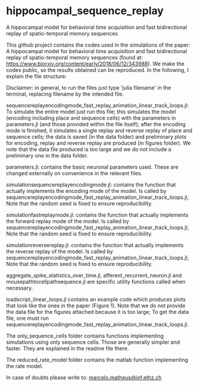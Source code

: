 # hippocampal_sequence_replay
A hippocampal model for behavioral time acquisition and fast bidirectional replay of spatio-temporal memory sequences

This github project contains the codes used in the simulations of the paper: A hippocampal model for behavioral time acquisition and fast bidirectional replay of spatio-temporal memory sequences (found at: https://www.biorxiv.org/content/early/2018/06/12/343988). We make the codes public, so the results obtained can be reproduced. In the following, I explain the file structure:

Disclaimer: in general, to run the files just type 'julia filename' in the terminal, replacing filename by the intended file.

sequencereplayencodingmode_fast_replay_animation_linear_track_loops.jl: To simulate the entire model just run this file; this simulates the model (encoding including place and sequence cells) with the parameters in parameters.jl (and those provided within the file itself); after the encoding mode is finished, it simulates a single replay and reverse replay of place and sequence cells; the data is saved (in the data folder) and preliminary plots for encoding, replay and reverse replay are produced (in figures folder). We note that the data file produced is too large and we do not include a preliminary one in the data folder.

parameters.jl: contains the basic neuronal parameters used. These are changed externally on convenience in the relevant files.

simulationsequencereplayencodingmode.jl: contains the function that actually implements the encoding mode of the model. Is called by sequencereplayencodingmode_fast_replay_animation_linear_track_loops.jl; Note that the random seed is fixed to ensure reproducibility.

simulationfastreplaymode.jl: contains the function that actually implements the forward replay mode of the model. Is called by sequencereplayencodingmode_fast_replay_animation_linear_track_loops.jl; Note that the random seed is fixed to ensure reproducibility.

simulationreversereplay.jl: contains the function that actually implements the reverse replay of the model. Is called by sequencereplayencodingmode_fast_replay_animation_linear_track_loops.jl; Note that the random seed is fixed to ensure reproducibility.

aggregate_spike_statistics_over_time.jl, afferent_recurrent_neuron.jl and mousepathtocellpathsequence.jl are specific utility functions called when necessary.

loadscript_linear_loops.jl contains an example code which produces plots that look like the ones in the paper (Figure 1). Note that we do not provide the data file for the figures attached because it is too large; To get the data file, one must run sequencereplayencodingmode_fast_replay_animation_linear_track_loops.jl.

The only_sequence_cells folder contains functions implementing simulations using only sequence cells. Those are generally simpler and faster. They are explained in the readme file there.

The reduced_rate_model folder contains the matlab function implementing the rate model.

In case of doubts please write to: marcelo.matheus@inf.ethz.ch
